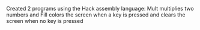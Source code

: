 Created 2 programs using the Hack assembly language: Mult multiplies two numbers and Fill colors the screen when a key is pressed and clears the screen when no key is pressed
